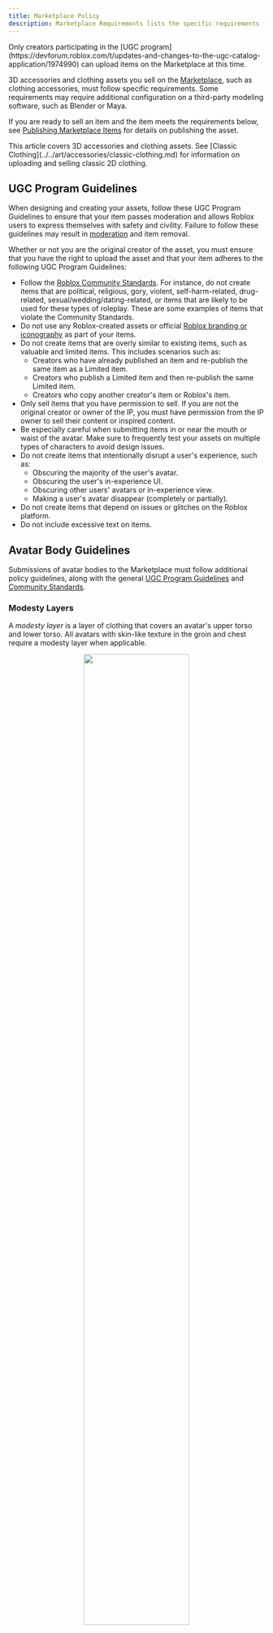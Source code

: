 ```yaml
---
title: Marketplace Policy
description: Marketplace Requirements lists the specific requirements for Marketplace Assets.
---
```


<Alert severity = 'warning'>
Only creators participating in the [UGC program](https://devforum.roblox.com/t/updates-and-changes-to-the-ugc-catalog-application/1974990) can upload items on the Marketplace at this time.
</Alert>

3D accessories and clothing assets you sell on the [Marketplace](https://www.roblox.com/catalog), such as clothing accessories, must follow specific requirements. Some requirements may require additional configuration on a third-party modeling software, such as Blender or Maya.

If you are ready to sell an item and the item meets the requirements below, see [Publishing Marketplace Items](../../art/marketplace/publishing-to-marketplace.md) for details on publishing the asset.

<Alert severity = 'info'>
This article covers 3D accessories and clothing assets. See [Classic Clothing](../../art/accessories/classic-clothing.md) for information on uploading and selling classic 2D clothing.
</Alert>

## UGC Program Guidelines

When designing and creating your assets, follow these UGC Program Guidelines to ensure that your item passes moderation and allows Roblox users to express themselves with safety and civility. Failure to follow these guidelines may result in [moderation](../../art/marketplace/publishing-to-marketplace.md#moderation) and item removal.

Whether or not you are the original creator of the asset, you must ensure that you have the right to upload the asset and that your item adheres to the following UGC Program Guidelines:

- Follow the [Roblox Community Standards](https://en.help.roblox.com/hc/en-us/articles/203313410-Roblox-Community-Standards). For instance, do not create items that are political, religious, gory, violent, self-harm-related, drug-related, sexual/wedding/dating-related, or items that are likely to be used for these types of roleplay. These are some examples of items that violate the Community Standards.
- Do not use any Roblox-created assets or official [Roblox branding or iconography](https://en.help.roblox.com/hc/en-us/articles/115001708126) as part of your items.
- Do not create items that are overly similar to existing items, such as valuable and limited items. This includes scenarios such as:
  - Creators who have already published an item and re-publish the same item as a Limited item.
  - Creators who publish a Limited item and then re-publish the same Limited item.
  - Creators who copy another creator's item or Roblox's item.
- Only sell items that you have permission to sell. If you are not the original creator or owner of the IP, you must have permission from the IP owner to sell their content or inspired content.
- Be especially careful when submitting items in or near the mouth or waist of the avatar. Make sure to frequently test your assets on multiple types of characters to avoid design issues.
- Do not create items that intentionally disrupt a user's experience, such as:
  - Obscuring the majority of the user's avatar.
  - Obscuring the user's in-experience UI.
  - Obscuring other users' avatars or in-experience view.
  - Making a user's avatar disappear (completely or partially).
- Do not create items that depend on issues or glitches on the Roblox platform.
- Do not include excessive text on items.

## Avatar Body Guidelines

Submissions of avatar bodies to the Marketplace must follow additional policy guidelines, along with the general [UGC Program Guidelines](#ugc-program-guidelines) and [Community Standards](https://en.help.roblox.com/hc/en-us/articles/203313410-Roblox-Community-Standards).

### Modesty Layers

A _modesty layer_ is a layer of clothing that covers an avatar's upper torso and lower torso. All avatars with skin-like texture in the groin and chest require a modesty layer when applicable.

<GridContainer numColumns="2">
  <figure>
  <center><img src="../../assets/art/avatar/Modesty-Layer-Example-A.png" width = "70%"/></center>
  <figcaption><center>Require modesty layer</center></figcaption>
  </figure>
  <figure>
  <center><img src="../../assets/art/avatar/Modesty-Layer-Example-B.png" width = "70%"/></center>
  <figcaption><center>Does not require modesty layer</center></figcaption>
  </figure>
</GridContainer>

For all modesty layers, the following applies:

- All modesty layers must be fully opaque. While they can include artistic highlights, shadows, or textures, modesty layers that are sheer or partially transparent are not permitted.
- The modesty layer should be a different color from the avatar's skin tone.
- Modesty layers designed to be sexually suggestive, such as lingerie, are not permitted.
- Both upper and lower torso modesty layers are required if your avatar character resembles a minor.

<figure>
  <center><img src="../../assets/art/avatar/Modesty-Layer-Variations.png" width = "60%"/></center>
  <figcaption><center>Examples of appropriate modesty layers</center></figcaption>
  </figure>

#### Lower Torso

The **lower torso** modesty layer must provide full coverage from the avatar's hips to the bottom of the groin and buttocks. Lower torso modesty layers can include clothing styles such as briefs, high-waisted underwear, boxers, or boy shorts that fully cover the buttocks.

#### Upper Torso

You must add an **upper torso** modesty layer if your avatar uses a skin-like texture in the chest where the breasts protrude off the chest and have a rounded or oblong shape. Upper torso modesty layers are not required for characters with flat, muscle-shaped pectorals.

For upper torso modesty layers, the following applies:

- For characters that resemble minors, the upper torso modesty layer must provide full coverage of the entire breast and stomach area, such as a tank top.
- For characters that don't resemble minors, the upper torso modesty layer must provide full coverage of the entire breast area.
  - Cleavage can be depicted using outlines but must be completely covered by the modesty layer.
  - Full coverage of the back is not required, but it must be clear that the avatar character is not naked if seen from the back.

<figure>
  <center><img src="../../assets/art/avatar/Modesty-Layer-Upper-Torso-Back.png" width = "20%" /></center>
  <figcaption><center>Upper torso layers must be clearly visible from the back</center></figcaption>
  </figure>

Upper torso modesty layers can include strapless bras, racerback bras, balconette bras, tube tops, crop tops, or bandeau tops.

### Age Appropriate

Avatar bodies must not be sexually suggestive or depict or suggest nudity in genital areas. This includes depicting pubic hair, genitalia, or nipples. This includes any visible depiction through or around the [modesty layers](#modesty-layers).

### Accessories and Clothing

Avatar bodies cannot include any accessories or clothing. These items, such as equipable tails, wings, glasses, clothing, tattoos, and makeup, must be uploaded and sold separately. Heads can include hair, eyelashes, and eyebrows, but these must also be separate items.

<GridContainer numColumns="2">
  <figure>
  <center><img src="../../assets/art/avatar/Makeup-Example-A.png" width = "40%"/></center>
  <figcaption><center>Facial shadowing and detail are permitted</center></figcaption>
  </figure><figure>
  <center><img src="../../assets/art/avatar/Makeup-Example-B.png" width = "40%"/></center>
  <figcaption><center>Face painting and multi-color features are not permitted</center></figcaption>
  </figure>
</GridContainer>

#### Makeup

Avatar heads can use shading and shadowing to show dimension and definition. This includes shading of the eyelids in a tone similar to skin tone, single color lips, eyeliner, eyelashes, and eyebrows, or cheeks shaded to look flushed, rosy, healthy, or warm.

Your avatar head cannot include any additional color, shading, or outlining not solely used to show dimension and definition of the face. These features must be uploaded and sold separately. This includes facial painting, multicolor eyelashes, eyeliner, and lips, and eyeshadow that goes beyond shading and is not related to the skin tone of the rest of the body.

### Customizable Skin Tones

Roblox recommends including customizable skin tones, or skin tone mutability, for avatars that resemble humans. Skin tone mutability is optional. Similarly, for avatars created through formal brand partnerships, skin tone mutability is optional. For more information on creating customizable skin tone textures, see [Custom Skin Tone](../../art/avatar/specifications.md#custom-skin-tone).
